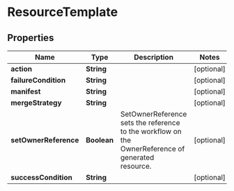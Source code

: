 

# ResourceTemplate

## Properties

Name | Type | Description | Notes
------------ | ------------- | ------------- | -------------
**action** | **String** |  |  [optional]
**failureCondition** | **String** |  |  [optional]
**manifest** | **String** |  |  [optional]
**mergeStrategy** | **String** |  |  [optional]
**setOwnerReference** | **Boolean** | SetOwnerReference sets the reference to the workflow on the OwnerReference of generated resource. |  [optional]
**successCondition** | **String** |  |  [optional]



